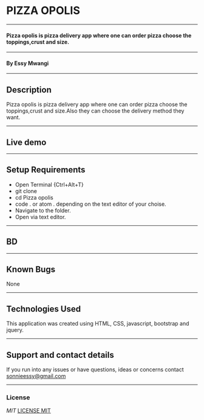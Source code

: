 # PIZZA OPOLIS


---


#### Pizza opolis is pizza delivery app where one can order pizza choose the toppings,crust and size.


---


#### By **Essy Mwangi**


---


## Description
Pizza opolis is pizza delivery app where one can order pizza choose the toppings,crust and size.Also they can choose the delivery method they want.

---

## Live demo

---


## Setup Requirements
* Open Terminal {Ctrl+Alt+T}
* git clone
* cd Pizza opolis
* code . or atom . depending on the text editor of your choise.
* Navigate to the folder.
* Open via text editor.

---


## BD

---

## Known Bugs
None

---

## Technologies Used
This application was created using HTML, CSS, javascript, bootstrap and jquery.

---

## Support and contact details
If you run into any issues or have questions, ideas or concerns contact <sonnieessy@gmail.com>


---


### License
*MIT*
[LICENSE MIT](./LICENSE)
